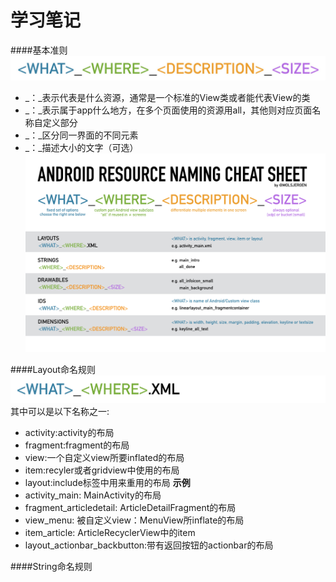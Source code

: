 # 学习笔记

####基本准则
![简单约定的命名方式](../img/android_name_1.jpg)
* _<WHAT>：_表示代表是什么资源，通常是一个标准的View类或者能代表View的类
* _<WHERE>：_表示属于app什么地方，在多个页面使用的资源用all，其他则对应页面名称自定义部分
* _<DESCRIPTION>：_区分同一界面的不同元素
* _<SIZE>：_描述大小的文字（可选）<br>
![命名示例](../img/android_name_2.png)

####Layout命名规则
![Layout命名规范](../img/android_name_3.png)<br>
其中<WHAT>可以是以下名称之一:<br>
* activity:activity的布局
* fragment:fragment的布局
* view:一个自定义view所要inflated的布局
* item:recyler或者gridview中使用的布局
* layout:include标签中用来重用的布局
**示例**<br>
* activity_main: MainActivity的布局
* fragment_articledetail:  ArticleDetailFragment的布局
* view_menu: 被自定义view：MenuView所inflate的布局
* item_article: ArticleRecyclerView中的item
* layout_actionbar_backbutton:带有返回按钮的actionbar的布局

####String命名规则